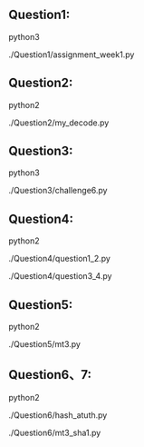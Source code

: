 ## Question1: 
python3

./Question1/assignment_week1.py

## Question2:
python2

./Question2/my_decode.py

## Question3:
python3

./Question3/challenge6.py



## Question4:

python2

./Question4/question1_2.py

./Question4/question3_4.py



## Question5:

python2

./Question5/mt3.py



## Question6、7:

python2

./Question6/hash_atuth.py

./Question6/mt3_sha1.py